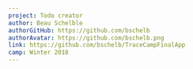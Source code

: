 ```yaml
---
project: Todo creator
author: Beau Schelble
authorGitHub: https://github.com/bschelb
authorAvatar: https://github.com/bschelb.png
link: https://github.com/bschelb/TraceCampFinalApp
camp: Winter 2018
---
```

